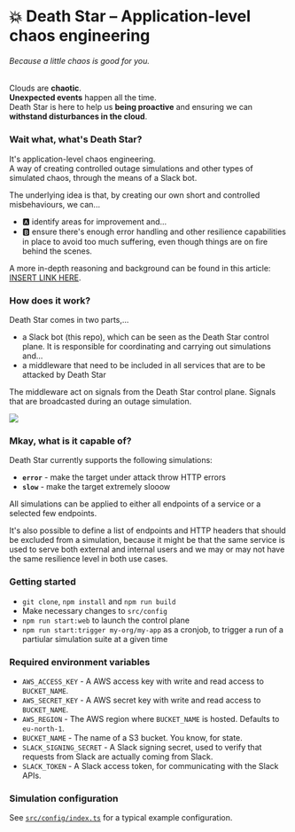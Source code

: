 # :boom: Death Star – Application-level chaos engineering
###### _Because a little chaos is good for you._

Clouds are **chaotic**.<br />
**Unexpected events** happen all the time.<br />
Death Star is here to help us **being proactive** and ensuring we can **withstand disturbances in the cloud**.

### Wait what, what's Death Star?

It's application-level chaos engineering.<br />
A way of creating controlled outage simulations and other types of simulated chaos, through the means of a Slack bot.

The underlying idea is that, by creating our own short and controlled misbehaviours, we can...

- 🅰️ identify areas for improvement and...
- 🅱️ ensure there's enough error handling and other resilience capabilities in place to avoid too much suffering, even though things are on fire behind the scenes.

A more in-depth reasoning and background can be found in this article: [INSERT LINK HERE](https://lolololol.rofl).

### How does it work?

Death Star comes in two parts,...

- a Slack bot (this repo), which can be seen as the Death Star control plane. It is responsible for coordinating and carrying out simulations and...
- a middleware that need to be included in all services that are to be attacked by Death Star

The middleware act on signals from the Death Star control plane. Signals that are broadcasted during an outage simulation.

<a href="https://docs.google.com/drawings/d/1vuGsxQV6C2ggSQ-Fmfb195U48jDyO6awa9fXyeqOpAg/edit"><img src="https://docs.google.com/drawings/d/e/2PACX-1vTJ9IzmknGF72W6tFJyG0Ef4PLeKruBMglTd2n486AQsfGyknZOtgFzHd9odVx_Cz-9h3nVz3IbZJJa/pub?w=1438&amp;h=848"></a>

### Mkay, what is it capable of?

Death Star currently supports the following simulations:

- **`error`** - make the target under attack throw HTTP errors
- **`slow`** - make the target extremely slooow

All simulations can be applied to either all endpoints of a service or a selected few endpoints.

It's also possible to define a list of endpoints and HTTP headers that should be excluded from a simulation, because it might be that the same service is used to serve both external and internal users and we may or may not have the same resilience level in both use cases.

### Getting started

* `git clone`, `npm install` and `npm run build`
* Make necessary changes to `src/config`
* `npm run start:web` to launch the control plane
* `npm run start:trigger my-org/my-app` as a cronjob, to trigger a run of a partiular simulation suite at a given time

### Required environment variables

* `AWS_ACCESS_KEY` - A AWS access key with write and read access to `BUCKET_NAME`.
* `AWS_SECRET_KEY` - A AWS secret key with write and read access to `BUCKET_NAME`.
* `AWS_REGION` - The AWS region where `BUCKET_NAME` is hosted. Defaults to `eu-north-1`.
* `BUCKET_NAME` - The name of a S3 bucket. You know, for state.
* `SLACK_SIGNING_SECRET` - A Slack signing secret, used to verify that requests from Slack are actually coming from Slack.
* `SLACK_TOKEN` - A Slack access token, for communicating with the Slack APIs.

### Simulation configuration

See [`src/config/index.ts`](src/config/index.ts) for a typical example configuration.